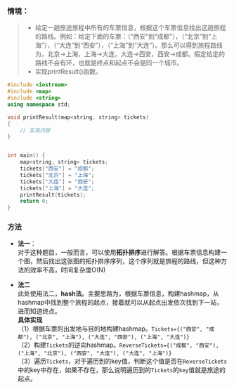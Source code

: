 ### 情境：

> - 给定一趟旅途旅程中所有的车票信息，根据这个车票信息找出这趟旅程的路线。例如：给定下面的车票：（“西安”到“成都”），（“北京”到“上海”），（“大连”到“西安”），（“上海”到“大连”）。那么可以得到旅程路线为，北京->上海，上海->大连，大连->西安，西安->成都。假定给定的路线不会有环，也就是终点和起点不会是同一个城市。<br>
> - 实现printResult()函数。

```C++
#include <iostream>
#include <map>
#include <string>
using namespace std;

void printResult(map<string, string> tickets)
{
	// 实现内容
}


int main() {
	map<string, string> tickets;
	tickets["西安"] = "成都";
	tickets["北京"] = "上海";
	tickets["大连"] = "西安";
	tickets["上海"] = "大连";
	printResult(tickets);
	return 0;
}
```


### 方法
- **法一**：<br>
对于这种题目，一般而言，可以使用**拓扑排序**进行解答。根据车票信息构建一个图，然后找出这张图的拓扑排序序列，这个序列就是旅程的路线，但这种方法的效率不高，时间复杂度O(N)<br>

- **法二**<br>
此处使用法二，**hash法**。主要思路为，根据车票信息，构建hashmap，从hashmap中找到整个旅程的起点，接着就可以从起点出发依次找到下一站，进而知道终点。<br>
**具体实现**<br>
（1）根据车票的出发地与目的地构建hashmap。```Tickets={("西安", "成都"), ("北京", "上海"), ("大连", "西安"), ("上海", "大连")}```<br>
（2）构建```Tickets```的逆向hashmap。```ReverseTickets={("成都", "西安"), ("上海", "北京"), ("西安", "大连"), ("大连", "上海")}```<br>
（3）遍历```Tickets```，对于遍历到的key值，判断这个值是否在```ReverseTickets```中的key中存在，如果不存在，那么说明遍历到的```Tickets```的```key```值就是旅途的起点。<br>